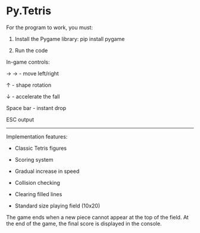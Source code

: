 # Py.Tetris
For the program to work, you must:

1. Install the Pygame library: pip install pygame

2. Run the code

In-game controls:

→ → - move left/right

↑ - shape rotation

↓ - accelerate the fall

Space bar - instant drop

ESC output

-----------------------

Implementation features:

- Classic Tetris figures

- Scoring system

- Gradual increase in speed

- Collision checking

- Clearing filled lines

- Standard size playing field (10x20)

The game ends when a new piece cannot appear at the top of the field. At the end of the game, the final score is displayed in the console.
